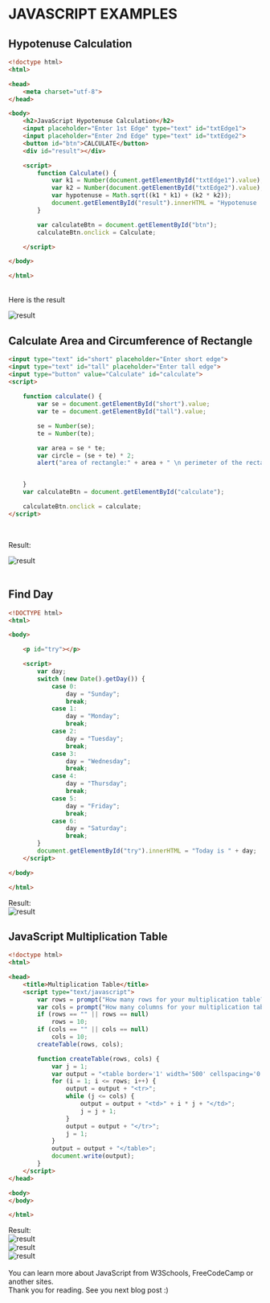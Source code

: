 # JAVASCRIPT EXAMPLES

## Hypotenuse Calculation

```html
<!doctype html>
<html>

<head>
    <meta charset="utf-8">
</head>

<body>
    <h2>JavaScript Hypotenuse Calculation</h2>
    <input placeholder="Enter 1st Edge" type="text" id="txtEdge1">
    <input placeholder="Enter 2nd Edge" type="text" id="txtEdge2">
    <button id="btn">CALCULATE</button>
    <div id="result"></div>

    <script>
        function Calculate() {
            var k1 = Number(document.getElementById("txtEdge1").value);
            var k2 = Number(document.getElementById("txtEdge2").value);
            var hypotenuse = Math.sqrt((k1 * k1) + (k2 * k2));
            document.getElementById("result").innerHTML = "Hypotenuse : " + hypotenuse;
        }

        var calculateBtn = document.getElementById("btn");
        calculateBtn.onclick = Calculate;

    </script>

</body>

</html>

``` 
<br/>
Here is the result <br/>

![result](/images/asdg.png) <br/>

## Calculate Area and Circumference of Rectangle

```html
<input type="text" id="short" placeholder="Enter short edge">
<input type="text" id="tall" placeholder="Enter tall edge">
<input type="button" value="Calculate" id="calculate">
<script>
    
    function calculate() {
        var se = document.getElementById("short").value;
        var te = document.getElementById("tall").value;

        se = Number(se);
        te = Number(te);

        var area = se * te;
        var circle = (se + te) * 2;
        alert("area of ​​rectangle:" + area + " \n perimeter of the rectangle:" + circle);


    }
    var calculateBtn = document.getElementById("calculate");

    calculateBtn.onclick = calculate;
</script>
``` 
<br/>

Result: <br/>

![result](images/rectangle.png) 
<br/>
<br/>
## Find Day
```html
<!DOCTYPE html>
<html>

<body>

    <p id="try"></p>

    <script>
        var day;
        switch (new Date().getDay()) {
            case 0:
                day = "Sunday";
                break;
            case 1:
                day = "Monday";
                break;
            case 2:
                day = "Tuesday";
                break;
            case 3:
                day = "Wednesday";
                break;
            case 4:
                day = "Thursday";
                break;
            case 5:
                day = "Friday";
                break;
            case 6:
                day = "Saturday";
                break;
        }
        document.getElementById("try").innerHTML = "Today is " + day;
    </script>

</body>

</html>
``` 
Result: <br/>
![result](images/day.png) 

## JavaScript Multiplication Table
``` html
<!doctype html>
<html>

<head>
    <title>Multiplication Table</title>
    <script type="text/javascript">
        var rows = prompt("How many rows for your multiplication table?");
        var cols = prompt("How many columns for your multiplication table?");
        if (rows == "" || rows == null)
            rows = 10;
        if (cols == "" || cols == null)
            cols = 10;
        createTable(rows, cols);

        function createTable(rows, cols) {
            var j = 1;
            var output = "<table border='1' width='500' cellspacing='0'cellpadding='5'>";
            for (i = 1; i <= rows; i++) {
                output = output + "<tr>";
                while (j <= cols) {
                    output = output + "<td>" + i * j + "</td>";
                    j = j + 1;
                }
                output = output + "</tr>";
                j = 1;
            }
            output = output + "</table>";
            document.write(output);
        }
    </script>
</head>

<body>
</body>

</html>
``` 

Result: <br/>
![result](images/table1.png) <br/>
![result](images/table2.png) <br/>
![result](images/table.png) <br/>
<br/>
You can learn more about JavaScript from W3Schools, FreeCodeCamp or another sites. <br/>
Thank you for reading. See you next blog post :)